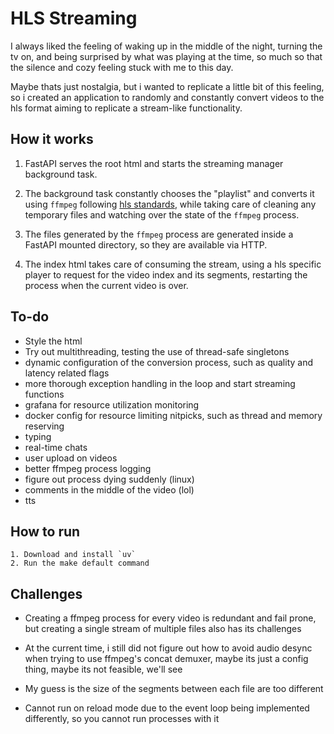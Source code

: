 # HLS Streaming

I always liked the feeling of waking up in the middle of the night, turning the tv on, and being surprised by what was playing at the time, so much so that the silence and cozy feeling stuck with me to this day.

Maybe thats just nostalgia, but i wanted to replicate a little bit of this feeling, so i created an application to randomly and constantly convert videos to the hls format aiming to replicate a stream-like functionality.

## How it works

1. FastAPI serves the root html and starts the streaming manager background task.

2. The background task constantly chooses the "playlist" and converts it using `ffmpeg` following [hls standards](https://en.wikipedia.org/wiki/HTTP_Live_Streaming), while taking care of cleaning any temporary files and watching over the state of the `ffmpeg` process.

3. The files generated by the `ffmpeg` process are generated inside a FastAPI mounted directory, so they are available via HTTP.

4. The index html takes care of consuming the stream, using a hls specific player to request for the video index and its segments, restarting the process when the current video is over.

## To-do

- Style the html
- Try out multithreading, testing the use of thread-safe singletons
- dynamic configuration of the conversion process, such as quality and latency related flags
- more thorough exception handling in the loop and start streaming functions
- grafana for resource utilization monitoring
- docker config for resource limiting nitpicks, such as thread and memory reserving
- typing
- real-time chats
- user upload on videos 
- better ffmpeg process logging
- figure out process dying suddenly (linux)
- comments in the middle of the video (lol)
- tts

## How to run

    1. Download and install `uv`
    2. Run the make default command

## Challenges

- Creating a ffmpeg process for every video is redundant and fail prone, but creating a single stream of multiple files also has its challenges

- At the current time, i still did not figure out how to avoid audio desync when trying to use ffmpeg's concat demuxer, maybe its just a config thing, maybe its not feasible, we'll see

- My guess is the size of the segments between each file are too different

- Cannot run on reload mode due to the event loop being implemented differently, so you cannot run processes with it
